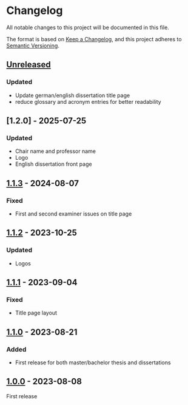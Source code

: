 # Changelog

All notable changes to this project will be documented in this file.

The format is based on [Keep a Changelog](https://keepachangelog.com/en/1.1.0/),
and this project adheres to [Semantic Versioning](https://semver.org/spec/v2.0.0.html).

## [Unreleased]
### Updated
- Update german/english dissertation title page
- reduce glossary and acronym entries for better readability

## [1.2.0] - 2025-07-25
### Updated
 - Chair name and professor name 
 - Logo
 - English dissertation front page

## [1.1.3] - 2024-08-07
### Fixed
- First and second examiner issues on title page

## [1.1.2] - 2023-10-25
### Updated
- Logos


## [1.1.1] - 2023-09-04
### Fixed
- Title page layout


## [1.1.0] - 2023-08-21
### Added
- First release for both master/bachelor thesis and dissertations

## [1.0.0] - 2023-08-08
First release

[unreleased]: https://github.com/upb-lea/thesis_latex_template/compare/1.2.0...HEAD
[1.1.3]: https://github.com/upb-lea/thesis_latex_template/compare/1.1.3...1.2.0
[1.1.3]: https://github.com/upb-lea/thesis_latex_template/compare/1.1.2...1.1.3
[1.1.2]: https://github.com/upb-lea/thesis_latex_template/compare/1.1.1...1.1.2
[1.1.1]: https://github.com/upb-lea/thesis_latex_template/compare/1.1...1.1.1
[1.1.0]: https://github.com/upb-lea/thesis_latex_template/compare/1.0...1.1
[1.0.0]: https://github.com/upb-lea/thesis_latex_template/compare/1.0...1.0

